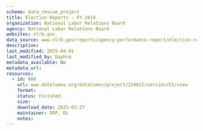 ```yaml
---
schema: data_rescue_project 
title: Election Reports - FY 2014
organization: National Labor Relations Board
agency: National Labor Relations Board
websites: nlrb.gov
data_source: www.nlrb.gov/reports/agency-performance-report/election-reports/election-reports-fy-2014
description: 
last_modified: 2025-04-01
last_modified_by: Daphna
metadata_available: No
metadata_url: 
resources:
  - id: 686
    url: www.datalumos.org/datalumos/project/224621/version/V1/view
    format: 
    status: Finished
    size: 
    download_date: 2025-03-27
    maintainer: DRP, DL
    notes: 
---
```

